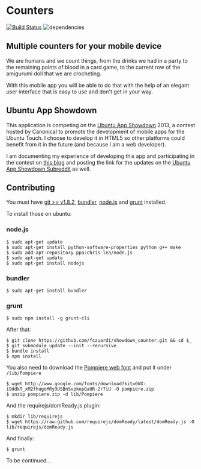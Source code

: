Counters
========

[![Build Status](https://travis-ci.org/fczuardi/showdown_counter.png?branch=master)](https://travis-ci.org/fczuardi/showdown_counter) ![dependencies](https://david-dm.org/fczuardi/showdown_counter.png)

Multiple counters for your mobile device
----------------------------------------

We are humans and we count things, from the drinks we had in a party to the
remaining points of blood in a card game, to the current row of the amigurumi
doll that we are crocheting.

With this mobile app you will be able to do that with the help of an elegant
user interface that is easy to use and don't get in your way.


Ubuntu App Showdown
-------------------

This application is competing on the [Ubuntu App Showdown](http://developer.ubuntu.com/showdown/) 2013, a contest hosted by Canonical to promote the development of
mobile apps for the Ubuntu Touch. I choose to develop it in HTML5 so other
platforms could benefit from it in the future (and because I am a web developer).

I am documenting my experience of developing this app and participating in the
contest on
[this blog](https://github.com/fczuardi/ubuntu_app_showdown/wiki)
and posting the link for the updates on the
[Ubuntu App Showdown Subreddit](http://www.reddit.com/r/ubuntuappshowdown)
as well.

Contributing
------------

You must have [git >= v1.8.2](http://git-scm.com/), [bundler](http://bundler.io/),
[node.js](http://nodejs.org/) and [grunt](http://gruntjs.com/) installed.

To install those on ubuntu:

### node.js

    $ sudo apt-get update
    $ sudo apt-get install python-software-properties python g++ make
    $ sudo add-apt-repository ppa:chris-lea/node.js
    $ sudo apt-get update
    $ sudo apt-get install nodejs

### bundler

    $ sudo apt-get install bundler

### grunt

    $ sudo npm install -g grunt-cli

After that:

    $ git clone https://github.com/fczuardi/showdown_counter.git && cd $_
    $ git submodule update --init --recursive
    $ bundle install
    $ npm install

You also need to download the [Pompiere web font](https://www.google.com/fonts#UsePlace:use/Collection:Pompiere) and put it under ```/lib/Pompiere```

    $ wget http://www.google.com/fonts/download?kit=6WX-i9ddkT_xM2fhugoMRy3USBnSvpkopQaUR-2r7iU -O pompiere.zip
    $ unzip pompiere.zip -d lib/Pompiere

And the requirejs/domReady.js plugin:

    $ mkdir lib/requirejs
    $ wget https://raw.github.com/requirejs/domReady/latest/domReady.js -O lib/requirejs/domReady.js

And finally:

    $ grunt

To be continued…